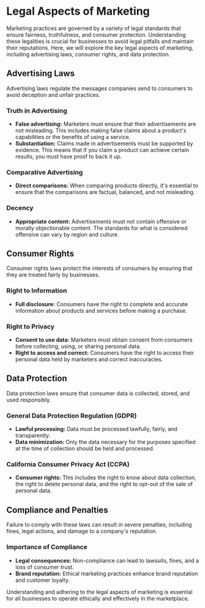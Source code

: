 
# Legal Aspects of Marketing

Marketing practices are governed by a variety of legal standards that ensure fairness, truthfulness, and consumer protection. Understanding these legalities is crucial for businesses to avoid legal pitfalls and maintain their reputations. Here, we will explore the key legal aspects of marketing, including advertising laws, consumer rights, and data protection.

## Advertising Laws

Advertising laws regulate the messages companies send to consumers to avoid deception and unfair practices.

### Truth in Advertising
- **False advertising:** Marketers must ensure that their advertisements are not misleading. This includes making false claims about a product's capabilities or the benefits of using a service.
- **Substantiation:** Claims made in advertisements must be supported by evidence. This means that if you claim a product can achieve certain results, you must have proof to back it up.

### Comparative Advertising
- **Direct comparisons:** When comparing products directly, it's essential to ensure that the comparisons are factual, balanced, and not misleading.

### Decency
- **Appropriate content:** Advertisements must not contain offensive or morally objectionable content. The standards for what is considered offensive can vary by region and culture.

## Consumer Rights

Consumer rights laws protect the interests of consumers by ensuring that they are treated fairly by businesses.

### Right to Information
- **Full disclosure:** Consumers have the right to complete and accurate information about products and services before making a purchase.

### Right to Privacy
- **Consent to use data:** Marketers must obtain consent from consumers before collecting, using, or sharing personal data.
- **Right to access and correct:** Consumers have the right to access their personal data held by marketers and correct inaccuracies.

## Data Protection

Data protection laws ensure that consumer data is collected, stored, and used responsibly.

### General Data Protection Regulation (GDPR)
- **Lawful processing:** Data must be processed lawfully, fairly, and transparently.
- **Data minimization:** Only the data necessary for the purposes specified at the time of collection should be held and processed.

### California Consumer Privacy Act (CCPA)
- **Consumer rights:** This includes the right to know about data collection, the right to delete personal data, and the right to opt-out of the sale of personal data.

## Compliance and Penalties

Failure to comply with these laws can result in severe penalties, including fines, legal actions, and damage to a company's reputation.

### Importance of Compliance
- **Legal consequences:** Non-compliance can lead to lawsuits, fines, and a loss of consumer trust.
- **Brand reputation:** Ethical marketing practices enhance brand reputation and customer loyalty.

Understanding and adhering to the legal aspects of marketing is essential for all businesses to operate ethically and effectively in the marketplace.
